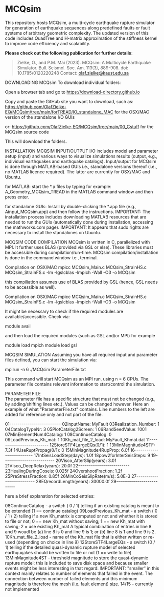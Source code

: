 # MCQsim

This repository hosts MCQsim, a multi-cycle earthquake rupture simulator for generation of earthquake sequences along predefined faults or fault systems of arbitrary geometric complexity.
The updated version of this code includes QuadTree and H-matrix approximation of the stiffness kernel to improve code efficiency and scalability.

**Please check out the following publication for further details:**

> Zielke, O., and P.M. Mai (2023). MCQsim: A Multicycle Earthquake Simulator. Bull. Seismol. Soc. Am. 113(3), 889-908. doi: 10.1785/0120220248
Contact: olaf.zielke@kaust.edu.sa



DOWNLOADING MCQsim
  To download individual folders:

  Open a browser tab and go to
  https://download-directory.github.io

  Copy and paste the GitHub site you want to download, such as:
  https://github.com/OlafZielke-EQ/MCQsim/tree/main/forTREAD/IO_standalone_MAC
  for the OSX/MAC version of the standalone I/O GUIs 

  or:
  https://github.com/OlafZielke-EQ/MCQsim/tree/main/00_Cstuff
  for the MCQsim source code 

  This will download the folders.



INSTALLATION
MCQSIM INPUT/OUTPUT
  I/O includes model and parameter setup (input) and various ways to visualize simulations results (output, e.g., individual earthquakes and earthquake catalogs).
  Input/output for MCQsim is done through MATLAB-based GUIs i.e., standalone versions thereof (i.e., no MATLAB licence required). The latter are currently for OSX/MAC and Ubuntu.
 
  for MATLAB: start the *.p files by typing for example:
  A_Geometry_MCQsim_TREAD
  in the MATLAB command window and then press enter.

  for standalone GUIs:
  Install by double-clicking the *.app file (e.g., Ainput_MCQsim.app) and then follow the instructions. 
  IMPORTANT: The installation process includes downloading MATLAB resources that are needed to run the GUIs (automatically done during installation, accessing the mathworks.com page).
  IMPORTANT: It appears that sudo rights are necessary to install the standalones on Ubuntu.



MCQSIM CODE COMPILATION
  MCQsim is written in C, parallelized with MPI. It further uses BLAS (provided via GSL or else). These libraries must be accessible during compilation/run-time.
  MCQsim compilation/installation is done in the command window i.e., terminal.

Compilation on OSX/MAC
  mpicc   MCQsim_Main.c   MCQsim_StrainHS.c   MCQsim_StrainFS.c   -lm  -lgslcblas  -lmpich  -Wall  -O3  -o  MCQsim

  this compiliation assumes use of BLAS provided by GSL (hence, GSL needs to be accessible as well).

Compilation on OSX/MAC
  mpicc   MCQsim_Main.c   MCQsim_StrainHS.c   MCQsim_StrainFS.c   -lm  -lgslcblas  -lmpich  -Wall  -O3  -o  MCQsim

  It might be necessary to check if the required modules are available/accessible. Check via:

  module avail

  and then load the required modules (such as GSL and/or MPI) for example

  module load mpich
  module load gsl



MCQSIM SIMULATION
  Assuming you have all required input and parameter files defined, you can start the simulation via:

  mpirun -n 6 ./MCQsim ParameterFile.txt

  This command will start MCQsim as an MPI run, using n = 6 CPUs. The parameter file contains relevant information to start/control the simulation.

PARAMETER FILE  
  The parameter file has a specific structure that must not be changed (e.g., by adding/shifting lines etc.). Values can be changed however. Here an example of what "ParameterFile.txt" contains. Line numbers to the left are added for reference only and not part of the file.

01--------------------------
02InputName:                     MyFault
03Realization_Number:            1
04CatalogTypeNr:                 3
05PlotCatalog2Screen:            1
06RandSeedValue:                 1001
07MinElementNum4Catalog:         1
08ContinueCatalog:               0
09LoadPrevious_Kh_mat:           1
10Kh_mat_file_2_load:            MyFault_Khmat.dat
11--------------------------
12StoreSTF4LargeEQs(0/1):        1
13MinMagnitude4STF:              7.3f
14UseRuptPropag(0/1):            0
15MinMagnitude4RupProp:          6.0f
16--------------------------
17IntSeisLoadStep(days):         1.0f
18pow2forInterSeisSteps:         9
19--------------------------
20Visco_AfterSlip(years):        3.0f
21Visco_DeepRelax(years):        20.0f
22--------------------------
23HealingDuringCoseis:           0.025f
24OvershootFraction:             1.2f
25PreStressFraction:             0.85f
26MinCoSeisSlipRate(m/s):        5.0E-3
27--------------------------
28EQrecordLength(years):         30000.0f
29--------------------------

here a brief explanation for selected entries:

08ContinueCatalog      - a switch ( 0 / 1) telling if an existing catalog is meant to be extended (1 == continue catalog)
09LoadPrevious_Kh_mat  - a switch ( 0 / 1 / 2) telling if a new Kh_matrix is computed or not and whether it is stored to file or not; 0 == new Kh_mat without saving; 1 == new Kh_mat with saving; 2 = use existing Kh_mat
A typical combination of entries in line 8 and 9 woudl be (a) line 8 is 0 and line 9 is 1; or (b) line 8 is 1 and line 9 is 2.
10Kh_mat_file_2_load   - name of the Kh_mat file that is either written or re-used (depending on choice in line 9)
12StoreSTF4LargeEQs    - a switch (0 / 1) telling if the detailed quasi-dynamic rupture model of selected earthquqakes should be written to file or not (1 == write to file)
13MinMagnitude4ST      - threshold magnitude to store the quasi-dynamic rupture model; this is included to save disk space and because smaller events might be less interesting in that regard. IMPORTANT: "smaller" in this context mainly relates to number of elements that failed in the event. The connection between number of failed elements and this minimum magnitude is therefore the mesh (i.e. fault element) size.
14/15                  - currently not implemented
